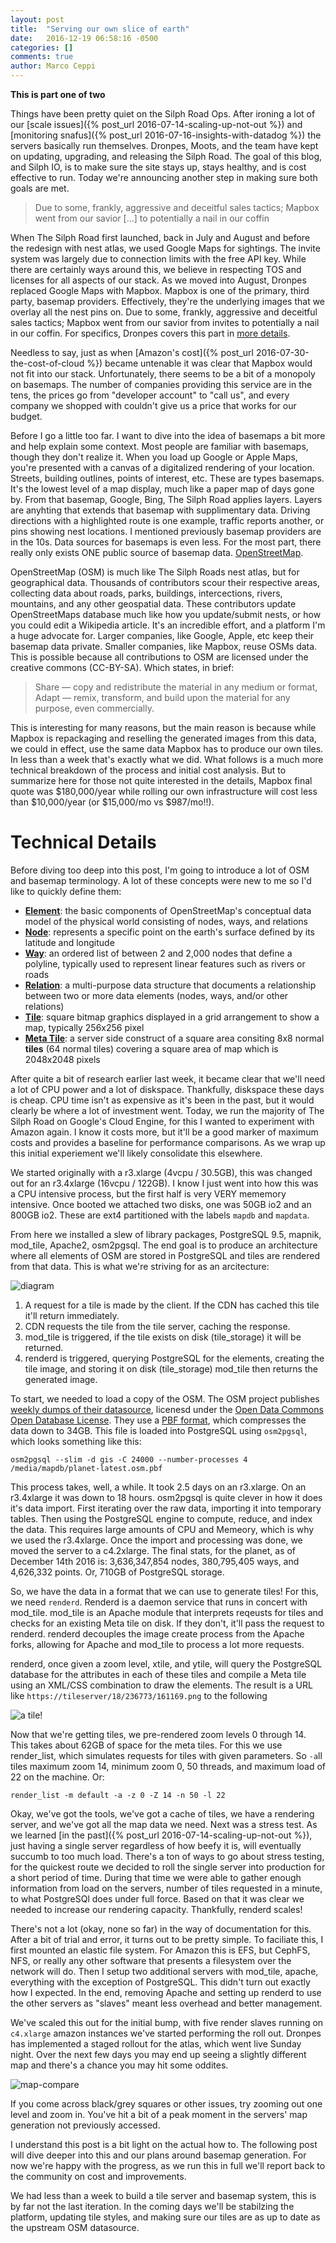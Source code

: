 ```yaml
---
layout: post
title:  "Serving our own slice of earth"
date:   2016-12-19 06:58:16 -0500
categories: []
comments: true
author: Marco Ceppi
---
```


**This is part one of two**

Things have been pretty quiet on the Silph Road Ops. After ironing a lot of our [scale issues]({% post_url 2016-07-14-scaling-up-not-out %}) and [monitoring snafus]({% post_url 2016-07-16-insights-with-datadog %}) the servers basically run themselves. Dronpes, Moots, and the team have kept on updating, upgrading, and releasing the Silph Road. The goal of this blog, and Silph IO, is to make sure the site stays up, stays healthy, and is cost effective to run. Today we're announcing another step in making sure both goals are met.

> Due to some, frankly, aggressive and deceitful sales tactics; Mapbox went from our savior [...] to potentially a nail in our coffin

When The Silph Road first launched, back in July and August and before the redesign with nest atlas, we used Google Maps for sightings. The invite system was largely due to connection limits with the free API key. While there are certainly ways around this, we believe in respecting TOS and licenses for all aspects of our stack. As we moved into August, Dronpes replaced Google Maps with Mapbox. Mapbox is one of the primary, third party, basemap providers. Effectively, they're the underlying images that we overlay all the nest pins on. Due to some, frankly, aggressive and deceitful sales tactics; Mapbox went from our savior from invites to potentially a nail in our coffin. For specifics, Dronpes covers this part in [more details](https://www.reddit.com/r/TheSilphRoad/comments/5jb99f/saving_the_nest_atlas_our_expenses_enterprise/).

Needless to say, just as when [Amazon's cost]({% post_url 2016-07-30-the-cost-of-cloud %}) became untenable it was clear that Mapbox would not fit into our stack. Unfortunately, there seems to be a bit of a monopoly on basemaps. The number of companies providing this service are in the tens, the prices go from "developer account" to "call us", and every company we shopped with couldn't give us a price that works for our budget.

Before I go a little too far. I want to dive into the idea of basemaps a bit more and help explain some context. Most people are familiar with basemaps, though they don't realize it. When you load up Google or Apple Maps, you're presented with a canvas of a digitalized rendering of your location. Streets, building outlines, points of interest, etc. These are types basemaps. It's the lowest level of a map display, much like a paper map of days gone by. From that basemap, Google, Bing, The Silph Road applies layers. Layers are anyhting that extends that basemap with supplimentary data. Driving directions with a highlighted route is one example, traffic reports another, or pins showing nest locations. I mentioned previously basemap providers are in the 10s. Data sources for basemaps is even less. For the most part, there really only exists ONE public source of basemap data. [OpenStreetMap](http://openstreetmap.com/about).

OpenStreetMap (OSM) is much like The Silph Roads nest atlas, but for geographical data. Thousands of contributors scour their respective areas, collecting data about roads, parks, buildings, intercections, rivers, mountains, and any other geospatial data. These contributors update OpenStreetMaps database much like how you update/submit nests, or how you could edit a Wikipedia article. It's an incredible effort, and a platform I'm a huge advocate for. Larger companies, like Google, Apple, etc keep their basemap data private. Smaller companies, like Mapbox, reuse OSMs data. This is possible because all contributions to OSM are licensed under the creative commons (CC-BY-SA). Which states, in brief:

> Share — copy and redistribute the material in any medium or format, Adapt — remix, transform, and build upon the material for any purpose, even commercially.

This is interesting for many reasons, but the main reason is because while Mapbox is repackaging and reselling the generated images from this data, we could in effect, use the same data Mapbox has to produce our own tiles. In less than a week that's exactly what we did. What follows is a much more technical breakdown of the process and initial cost analysis. But to summarize here for those not quite interested in the details, Mapbox final quote was $180,000/year while rolling our own infrastructure will cost less than $10,000/year (or $15,000/mo vs $987/mo!!).

# Technical Details

Before diving too deep into this post, I'm going to introduce a lot of OSM and basemap terminology. A lot of these concepts were new to me so I'd like to quickly define them:

- **[Element](https://wiki.openstreetmap.org/wiki/Elements)**: the basic components of OpenStreetMap's conceptual data model of the physical world consisting of nodes, ways, and relations
- **[Node](https://wiki.openstreetmap.org/wiki/Nodes)**: represents a specific point on the earth's surface defined by its latitude and longitude
- **[Way](https://wiki.openstreetmap.org/wiki/Ways)**: an ordered list of between 2 and 2,000 nodes that define a polyline, typically used to represent linear features such as rivers or roads
- **[Relation](https://wiki.openstreetmap.org/wiki/Relations)**: a multi-purpose data structure that documents a relationship between two or more data elements (nodes, ways, and/or other relations)
- **[Tile](https://wiki.openstreetmap.org/wiki/Tiles)**: square bitmap graphics displayed in a grid arrangement to show a map, typically 256x256 pixel
- **[Meta Tile](https://wiki.openstreetmap.org/wiki/Meta_tiles)**: a server side construct of a square area consiting 8x8 normal __tiles__ (64 normal tiles) covering a square area of map which is 2048x2048 pixels

After quite a bit of research earlier last week, it became clear that we'll need a lot of CPU power and a lot of diskspace. Thankfully, diskspace these days is cheap. CPU time isn't as expensive as it's been in the past, but it would clearly be where a lot of investment went. Today, we run the majority of The Silph Road on Google's Cloud Engine, for this I wanted to experiment with Amazon again. I know it costs more, but it'll be a good marker of maximum costs and provides a baseline for performance comparisons. As we wrap up this initial experiement we'll likely consolidate this elsewhere.

We started originally with a r3.xlarge (4vcpu / 30.5GB), this was changed out for an r3.4xlarge (16vcpu / 122GB). I know I just went into how this was a CPU intensive process, but the first half is very VERY mememory intensive. Once booted we attached two disks, one was 50GB io2 and an 800GB io2. These are ext4 partitioned with the labels `mapdb` and `mapdata`.

From here we installed a slew of library packages, PostgreSQL 9.5, mapnik, mod_tile, Apache2, osm2pgsql. The end goal is to produce an architecture where all elements of OSM are stored in PostgreSQL and tiles are rendered from that data. This is what we're striving for as an arcitecture:

![diagram](http://i.imgur.com/0525bGY.png)

1. A request for a tile is made by the client. If the CDN has cached this tile it'll return immediately.
2. CDN requests the tile from the tile server, caching the response.
3. mod_tile is triggered, if the tile exists on disk (tile_storage) it will be returned.
4. renderd is triggered, querying PostgreSQL for the elements, creating the tile image, and storing it on disk (tile_storage) mod_tile then returns the generated image.

To start, we needed to load a copy of the OSM. The OSM project publishes [weekly dumps of their datasource](http://planet.openstreetmap.org/), licenesd under the [Open Data Commons Open Database License](http://opendatacommons.org/licenses/odbl/summary/). They use a [PBF format](http://wiki.openstreetmap.org/wiki/PBF_Format), which compresses the data down to 34GB. This file is loaded into PostgreSQL using `osm2pgsql`, which looks something like this:

```
osm2pgsql --slim -d gis -C 24000 --number-processes 4 /media/mapdb/planet-latest.osm.pbf
```

This process takes, well, a while. It took 2.5 days on an r3.xlarge. On an r3.4xlarge it was down to 18 hours. osm2pgsql is quite clever in how it does it's data import. First iterating over the raw data, importing it into temporary tables. Then using the PostgreSQL engine to compute, reduce, and index the data. This requires large amounts of CPU and Memeory, which is why we used the r3.4xlarge. Once the import and processing was done, we moved the server to a c4.2xlarge. The final stats, for the planet, as of December 14th 2016 is: 3,636,347,854 nodes, 380,795,405 ways, and 4,626,332 points. Or, 710GB of PostgreSQL storage.

So, we have the data in a format that we can use to generate tiles! For this, we need `renderd`. Renderd is a daemon service that runs in concert with mod_tile. mod_tile is an Apache module that interprets reqeusts for tiles and checks for an existing Meta tile on disk. If they don't, it'll pass the request to renderd. renderd decouples the image create process from the Apache forks, allowing for Apache and mod_tile to process a lot more requests.

renderd, once given a zoom level, xtile, and ytile, will query the PostgreSQL database for the attributes in each of these tiles and compile a Meta tile using an XML/CSS combination to draw the elements. The result is a URL like `https://tileserver/18/236773/161169.png` to the following

![a tile!](http://maps.silph.io/pgo/18/236773/161169.png)

Now that we're getting tiles, we pre-rendered zoom levels 0 through 14. This takes about 62GB of space for the meta tiles. For this we use render_list, which simulates requests for tiles with given parameters. So `-a`ll tiles maximum zoom 14, minimum zoom 0, 50 threads, and maximum load of 22 on the machine. Or: 

```
render_list -m default -a -z 0 -Z 14 -n 50 -l 22
```

Okay, we've got the tools, we've got a cache of tiles, we have a rendering server, and we've got all the map data we need. Next was a stress test. As we learned [in the past]({% post_url 2016-07-14-scaling-up-not-out %}), just having a single server regardless of how beefy it is, will eventually succumb to too much load. There's a ton of ways to go about stress testing, for the quickest route we decided to roll the single server into production for a short period of time. During that time we were able to gather enough information from load on the servers, number of tiles requested in a minute, to what PostgreSQl does under full force. Based on that it was clear we needed to increase our rendering capacity. Thankfully, renderd scales!

There's not a lot (okay, none so far) in the way of documentation for this. After a bit of trial and error, it turns out to be pretty simple. To faciliate this, I first mounted an elastic file system. For Amazon this is EFS, but CephFS, NFS, or really any other software that presents a filesystem over the network will do. Then I setup two additional servers with mod_tile, apache, everything with the exception of PostgreSQL. This didn't turn out exactly how I expected. In the end, removing Apache and setting up renderd to use the other servers as "slaves" meant less overhead and better management.

We've scaled this out for the initial bump, with five render slaves running on `c4.xlarge` amazon instances we've started performing the roll out. Dronpes has implemented a staged rollout for the atlas, which went live Sunday night. Over the next few days you may end up seeing a slightly different map and there's a chance you may hit some oddites.

![map-compare](http://i.imgur.com/wkbphfC.png)

If you come across black/grey squares or other issues, try zooming out one level and zoom in. You've hit a bit of a peak moment in the servers' map generation not previously accessed.

I understand this post is a bit light on the actual how to. The following post will dive deeper into this and our plans around basemap generation. For now we're happy with the progress, as we run this in full we'll report back to the community on cost and improvements.

We had less than a week to build a tile server and basemap system, this is by far not the last iteration. In the coming days we'll be stabilzing the platform, updating tile styles, and making sure our tiles are as up to date as the upstream OSM datasource.
